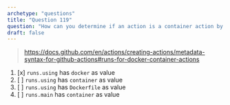 ```yaml
---
archetype: "questions"
title: "Question 119"
question: "How can you determine if an action is a container action by looking at its action.yml file?"
draft: false
---
```



> https://docs.github.com/en/actions/creating-actions/metadata-syntax-for-github-actions#runs-for-docker-container-actions

1. [x] `runs.using` has `docker` as value
2. [ ] `runs.using` has `container` as value
3. [ ] `runs.using` has `Dockerfile` as value
4. [ ] `runs.main` has `container` as value
